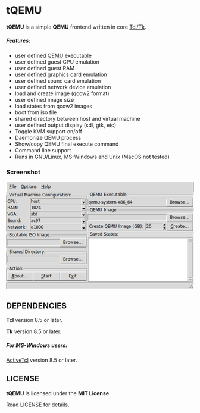 # tQEMU
**tQEMU** is a simple **QEMU** frontend written in core [Tcl/Tk](https://www.tcl.tk).

##### Features:
* user defined [QEMU](https://www.qemu.org) executable
* user defined guest CPU emulation
* user defined guest RAM
* user defined graphics card emulation
* user defined sound card emulation
* user defined network device emulation
* load and create image (qcow2 format)
* user defined image size
* load states from qcow2 images
* boot from iso file
* shared directory between host and virtual machine
* user defined output display (sdl, gtk, etc)
* Toggle KVM support on/off
* Daemonize QEMU process
* Show/copy QEMU final execute command
* Command line support
* Runs in GNU/Linux, MS-Windows and Unix (MacOS not tested)


### Screenshot
![Screenshot](screenshot.png "Screenshot")


## DEPENDENCIES
**Tcl** version 8.5 or later.

**Tk** version 8.5 or later.

##### For MS-Windows users:
[ActiveTcl](https://www.activestate.com/activetcl) version 8.5 or later.


## LICENSE
**tQEMU** is licensed under the **MIT License**.

Read LICENSE for details.
